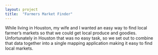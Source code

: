 ```yaml
---
layout: project
title:  "Farmers Market Finder"
---
```

While living in Houston, my wife and I wanted an easy way to find local farmer’s markets so that we could get local produce and goodies.  Unfortunately in Houston that was no easy task, so we set out to combine that data together into a single mapping application making it easy to find local markets.